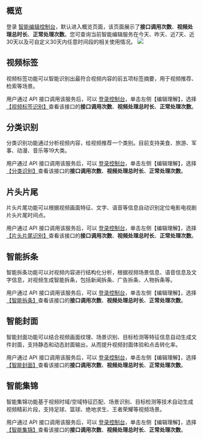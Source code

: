 

## 概览

登录 [智能编辑控制台](https://console.cloud.tencent.com/ie)，默认进入概览页面，该页面展示了**接口调用次数**、**视频处理总时长**、**正常处理次数**。您可查询当前智能编辑服务在今天、昨天、近7天、近30天以及可自定义30天内任意时间段的相关使用情况。
![](https://main.qcloudimg.com/raw/c1348daa067463225d75a378ac4faaf7.png)


## 视频标签

视频标签功能可以智能识别出最符合视频内容的前五项标签摘要，用于视频推荐、检索等场景。

用户通过 API 接口调用该服务后，可以 [登录控制台](https://console.cloud.tencent.com/ie)，单击左侧【编辑理解】，选择[【视频标签识别】](https://console.cloud.tencent.com/ie/eu)查看该接口的**接口调用次数**、**视频处理总时长**、**正常处理次数**。

## 分类识别

分类识别功能通过分析视频内容，给视频推荐一个类别。目前支持美食、旅游、军事、动漫、音乐等19大类。

用户通过 API 接口调用该服务后，可以 [登录控制台](https://console.cloud.tencent.com/ie)，单击左侧【编辑理解】，选择[【分类识别】](https://console.cloud.tencent.com/ie/eu)查看该接口的**接口调用次数**、**视频处理总时长**、**正常处理次数**。

## 片头片尾

片头片尾功能可以根据视频画面特征、文字、语音等信息自动识别定位电影电视剧片头片尾时间点。

用户通过 API 接口调用该服务后，可以 [登录控制台](https://console.cloud.tencent.com/ie)，单击左侧【编辑理解】，选择[【片头片尾识别】](https://console.cloud.tencent.com/ie/eu)查看该接口的**接口调用次数**、**视频处理总时长**、**正常处理次数**。



## 智能拆条

智能拆条功能可以对视频内容进行结构化分析，根据视频场景信息、语音信息及文字信息，对视频生成智能拆条，包括新闻拆条、广告拆条、人物拆条等。

用户通过 API 接口调用该服务后，可以 [登录控制台](https://console.cloud.tencent.com/ie)，单击左侧【编辑理解】，选择[【智能拆条】](https://console.cloud.tencent.com/ie/eu)查看该接口的**接口调用次数**、**视频处理总时长**、**正常处理次数**。



## 智能封面

智能封面功能可以结合视频画面纹理、场景识别、目标检测等特征信息自动生成文件封面，支持静态和动态封面输出，从而提升视频封面体验和点击转化率。

用户通过 API 接口调用该服务后，可以 [登录控制台](https://console.cloud.tencent.com/ie)，单击左侧【编辑理解】，选择[【智能封面】](https://console.cloud.tencent.com/ie/eu)查看该接口的**接口调用次数**、**视频处理总时长**、**正常处理次数**。


## 智能集锦

智能集锦功能基于视频时域/空域特征匹配、场景识别、目标检测等技术自动生成视频精彩片段，支持足球、篮球、绝地求生、王者荣耀等视频场景。

用户通过 API 接口调用该服务后，可以 [登录控制台](https://console.cloud.tencent.com/ie)，单击左侧【编辑理解】，选择[【智能集锦】](https://console.cloud.tencent.com/ie/eu)查看该接口的**接口调用次数**、**视频处理总时长**、**正常处理次数**。




